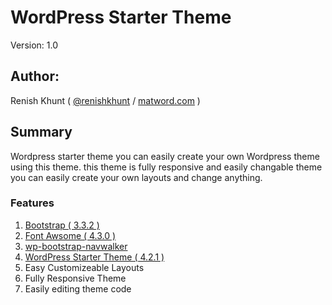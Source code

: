 # WordPress Starter Theme

Version: 1.0

## Author:

Renish Khunt ( [@renishkhunt](http://twitter.com/renish7) / [matword.com](http://www.matword.com) )

## Summary

Wordpress starter theme you can easily create your own Wordpress theme using this theme. this theme is fully responsive and easily changable theme you can easily create your own layouts and change anything. 

### Features

1. [Bootstrap ( 3.3.2 )](http://getbootstrap.com/)
2. [Font Awsome ( 4.3.0 )](http://fortawesome.github.io/Font-Awesome/)
3. [wp-bootstrap-navwalker](https://github.com/twittem/wp-bootstrap-navwalker)
4. [WordPress Starter Theme ( 4.2.1 )](https://github.com/mattbanks/WordPress-Starter-Theme)
5. Easy Customizeable Layouts
6. Fully Responsive Theme
7. Easily editing theme code